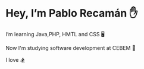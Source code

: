 # Hey, I’m Pablo Recamán ✋

I’m learning Java,PHP, HMTL and CSS :desktop_computer:

Now I'm studying software development at CEBEM :school:

I love :snowboarder:

